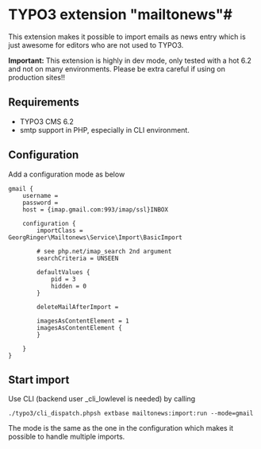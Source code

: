 # TYPO3 extension "mailtonews"#

This extension makes it possible to import emails as news entry which is just awesome for editors who are not used to TYPO3.

**Important:** This extension is highly in dev mode, only tested with a hot 6.2 and not on many environments. Please be extra careful if using on production sites!!

## Requirements ##

- TYPO3 CMS 6.2
- smtp support in PHP, especially in CLI environment.


## Configuration ##

Add a configuration mode as below

```
gmail {
	username =
	password =
	host = {imap.gmail.com:993/imap/ssl}INBOX

	configuration {
		importClass = GeorgRinger\Mailtonews\Service\Import\BasicImport

		# see php.net/imap_search 2nd argument
		searchCriteria = UNSEEN

		defaultValues {
			pid = 3
			hidden = 0
		}

		deleteMailAfterImport =

		imagesAsContentElement = 1
		imagesAsContentElement {
		}

	}
}
```

## Start import ##

Use CLI (backend user _cli_lowlevel is needed) by calling

```
./typo3/cli_dispatch.phpsh extbase mailtonews:import:run --mode=gmail
```

The mode is the same as the one in the configuration which makes it possible to handle multiple imports.